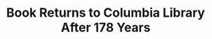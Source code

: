 ---
pid: '3'
_date: 6-Sep-50
derivativo_link: https://derivativo-4.library.columbia.edu/iiif/2/ldpd:341165/
dlc_link: https://dlc.library.columbia.edu/catalog/cul:vhhmgqnkpj
format: photographs
iiif_json: https://derivativo-4.library.columbia.edu/iiif/2/ldpd:341165/info.json
_name: Warman, Manny, -1983
native_jpg: https://derivativo-4.library.columbia.edu/iiif/2/ldpd:341165/full/!768,768/0/native.jpg
shelf_location: Box no. Box 138, Folder no. Folder 7 (Administration-Provost-Libraries,
  Kings College), Historical Photograph Collection
subjects: Academic libraries; New York (N.Y.)
summary: 'Enos M. Johnson (left) of Brooklyn, hands rare volume over to Dr. Richard
  H. Logsdon, associate director of the Columbia University Libraries. The book, entitled
  ''A System of Natural Philosophy,'' was drawn from the shelves of the old King''s
  College library in 1772 -- a dozen years before King''s College became Columbia.
  It was recently discovered by Mr. Johnston as he rummaged through the attic at the
  home of his aunt, Miss Susan Ruggles of Binghamton, N.Y.  The scholar who borrowed
  the book was Robert Harpur, one-time librarian of King''s College and tutor of Alexander
  Hamilton.  It was not regarded as ''overdue'' at the University library, which was
  fortunate in view of the fact that a considerable fine would have been in order.
  The fine, calculated at the rate of five cents per day, would have totaled $3,248.50.
  Dr. Logsdon expressed the Library''s gratitude for the return of the volume. ''The
  Library is especially happy to have this historic volume come back into its possession,''
  said Dr. Logsdon. ''We are most grateful to Mr. Johnston. The book, spanning virtually
  all of Columbia''s life through nearly two centuries of American history, will serves
  as an interesting item for exhibition in Columbia''s coming Bicentennial celebration
  in 1954.'' (from: press release attached to image)'
title: Book Returns to Columbia Library After 178 Years
permalink: /photos/3/
layout: photo-page
---
